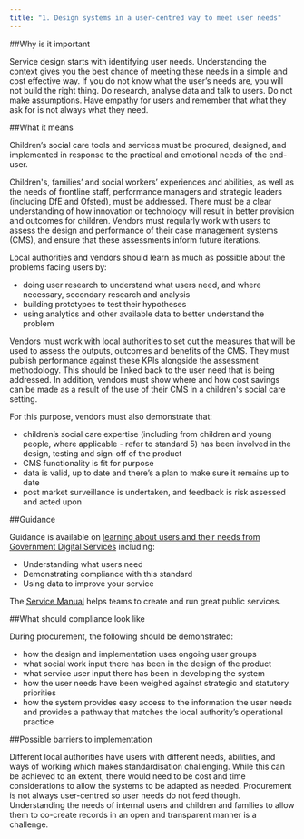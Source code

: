 ```yaml
---
title: "1. Design systems in a user-centred way to meet user needs"
---
```


##Why is it important

Service design starts with identifying user needs. Understanding the context gives you the best chance of meeting these needs in a simple and cost effective way. If you do not know what the user’s needs are, you will not build the right thing. Do research, analyse data and talk to users. Do not make assumptions. Have empathy for users and remember that what they ask for is not always what they need.

##What it means

Children’s social care tools and services must be procured, designed, and implemented in response to the practical and emotional needs of the end-user. 

Children's, families’ and social workers’ experiences and abilities, as well as the needs of frontline staff, performance managers and strategic leaders (including DfE and Ofsted), must be addressed.
There must be a clear understanding of how innovation or technology will result in better provision and outcomes for children.
Vendors must regularly work with users to assess the design and performance of their case management systems (CMS), and ensure that these assessments inform future iterations.

Local authorities and vendors should learn as much as possible about the problems facing users by:

* doing user research to understand what users need, and where necessary, secondary research and analysis
* building prototypes to test their hypotheses
* using analytics and other available data to better understand the problem

Vendors must work with local authorities to set out the measures that will be used to assess the outputs, outcomes and benefits of the CMS. They must publish performance against these KPIs alongside the assessment methodology. This should be linked back to the user need that is being addressed.
In addition, vendors must show where and how cost savings can be made as a result of the use of their CMS in a children's social care setting.

For this purpose, vendors must also demonstrate that:

* children’s social care expertise (including from children and young people, where applicable - refer to standard 5) has been involved in the design, testing and sign-off of the product
* CMS functionality is fit for purpose 
* data is valid, up to date and there’s a plan to make sure it remains up to date
* post market surveillance is undertaken, and feedback is risk assessed and acted upon

##Guidance

Guidance is available on [learning about users and their needs from Government Digital Services](https://www.gov.uk/service-manual/user-research/start-by-learning-user-needs) including:

* Understanding what users need
* Demonstrating compliance with this standard
* Using data to improve your service

The [Service Manual](https://www.gov.uk/service-manual) helps teams to create and run great public services.

##What should compliance look like

During procurement, the following should be demonstrated: 

* how the design and implementation uses ongoing user groups
* what social work input there has been in the design of the product
* what service user input there has been in developing the system
* how the user needs have been weighed against strategic and statutory priorities
* how the system provides easy access to the information the user needs and provides a pathway that matches the local authority’s operational practice

##Possible barriers to implementation 

Different local authorities have users with different needs, abilities, and ways of working which makes standardisation challenging. While this can be achieved to an extent, there would need to be cost and time considerations to allow the systems to be adapted as needed. Procurement is not always user-centred so user needs do not feed though. Understanding the needs of internal users and children and families to allow them to co-create records in an open and transparent manner is a challenge.
